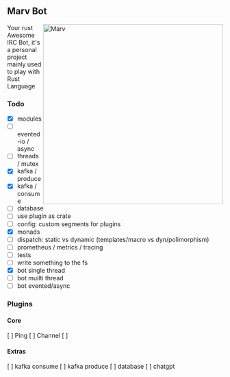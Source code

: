 ## Marv Bot

<img src="https://i.pinimg.com/474x/c4/db/8d/c4db8d7643fcd1319b918397c57cfebc.jpg"
 alt="Marv" title="The man himself" align="right" height="420px" />

Your rust Awesome IRC Bot, it's a personal project mainly used to play with Rust Language

### Todo

- [x] modules
- [ ] evented-io / async
- [ ] threads / mutex
- [x] kafka / produce
- [x] kafka / consume
- [ ] database
- [ ] use plugin as crate
- [ ] config: custom segments for plugins
- [x] monads
- [ ] dispatch: static vs dynamic (templates/macro vs dyn/polimorphism)
- [ ] prometheus / metrics / tracing
- [ ] tests
- [ ] write something to the fs
- [x] bot single thread
- [ ] bot muilti thread
- [ ] bot evented/async

### Plugins

#### Core

[ ] Ping
[ ] Channel
[ ]

#### Extras

[ ] kafka consume
[ ] kafka produce
[ ] database
[ ] chatgpt
